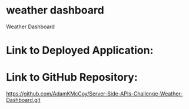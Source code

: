 # weather dashboard
Weather Dashboard

# Link to Deployed Application: 

# Link to GitHub Repository: 
https://github.com/AdamKMcCoy/Server-Side-APIs-Challenge-Weather-Dashboard.git
